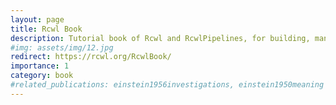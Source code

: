 ```yaml
---
layout: page
title: Rcwl Book
description: Tutorial book of Rcwl and RcwlPipelines, for building, managing and running Bioinformatics tools and pipelines within R.
#img: assets/img/12.jpg
redirect: https://rcwl.org/RcwlBook/
importance: 1
category: book
#related_publications: einstein1956investigations, einstein1950meaning
---
```

